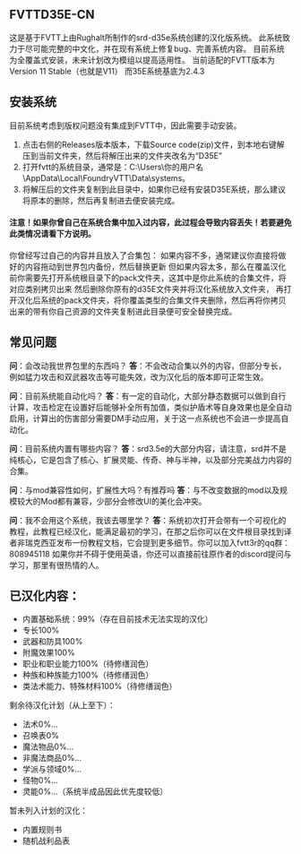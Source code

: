 
## FVTTD35E-CN
这是基于FVTT上由Rughalt所制作的srd-d35e系统创建的汉化版系统。
此系统致力于尽可能完整的中文化，并在现有系统上修复bug、完善系统内容。
目前系统为全覆盖式安装，未来计划改为模组以提高适用性。
 当前适配的FVTT版本为Version 11 Stable（也就是V11）
 而35E系统基底为2.4.3
 

## 安装系统
目前系统考虑到版权问题没有集成到FVTT中，因此需要手动安装。
1. 点击右侧的Releases版本版本，下载Source code(zip)文件，到本地右键解压到当前文件夹，然后将解压出来的文件夹改名为“D35E”
2. 打开fvtt的系统目录，通常是：C:\Users\你的用户名\AppData\Local\FoundryVTT\Data\systems。
3. 将解压后的文件夹复制到此目录中，如果你已经有安装D35E系统，那么建议将原本的删除，然后再复制进去便安装完成。
#### 注意！如果你曾自己在系统合集中加入过内容，此过程会导致内容丢失！若要避免此类情况请看下方说明。

你曾经写过自己的内容并且放入了合集包：
如果内容不多，通常建议你直接将做好的内容拖动到世界包内备份，然后替换更新
但如果内容太多，那么在覆盖汉化前你需要先打开系统根目录下的pack文件夹，这其中是你此系统的合集文件，将对应类别拷贝出来
然后删除你原有的d35E文件夹并将汉化系统放入文件夹，
再打开汉化后系统的pack文件夹，将你覆盖类型的合集文件夹删除，然后再将你拷贝出来的带有你自己资源的文件夹复制进此目录便可安全替换完成。

## 常见问题
**问**：会改动我世界包里的东西吗？
**答**：不会改动合集以外的内容，但部分专长，例如猛力攻击和双武器攻击等可能失效，改为汉化后的版本即可正常生效。

**问**：目前系统能自动化吗？
**答**：有一定的自动化，大部分静态数据可以做到自行计算，攻击检定在设置好后能够补全所有加值，类似护盾术等自身效果也是全自动启用，计算出的伤害部分需要DM手动应用，关于这一点系统也不会进一步提高自动化。

**问**：目前系统内置有哪些内容？
**答**：srd3.5e的大部分内容，请注意，srd并不是纯核心，它是包含了核心、扩展灵能、传奇、神与半神，以及部分完美战力内容的合集。

**问**：与mod兼容性如何，扩展性大吗？有推荐吗
**答**：与不改变数据的mod以及规模较大的Mod都有兼容，少部分会修改UI的美化会冲突。

**问**：我不会用这个系统，我该去哪里学？
**答**：系统初次打开会带有一个可视化的教程，此教程已经汉化，能满足最初的学习，在那之后你可以在文件根目录找到译者非瑞克西亚发布一份教程文档，它会提到更多细节。你可以加入fvtt3r的qq群：808945118
如果你并不碍于使用英语，你还可以直接前往原作者的discord提问与学习，那里有很热情的人。


## 已汉化内容：

- 内置基础系统：99%（存在目前技术无法实现的汉化）
- 专长100%
- 武器和防具100%
- 附魔效果100%
- 职业和职业能力100%（待修缮润色）
- 种族和种族能力100%（待修缮润色）
- 类法术能力、特殊材料100%（待修缮润色）

剩余待汉化计划（从上至下）：
- 法术0%...
- 召唤表0%
- 魔法物品0%...
- 非魔法商品0%...
- 学派与领域0%...
- 怪物0%...
- 灵能0%...（系统半成品因此优先度较低）

暂未列入计划的汉化：
- 内置规则书
- 随机战利品表

